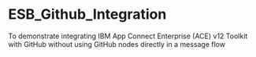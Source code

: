 # ESB_Github_Integration
To demonstrate integrating IBM App Connect Enterprise (ACE) v12 Toolkit with GitHub without using GitHub nodes directly in a message flow
